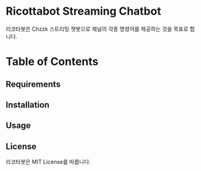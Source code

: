 # Ricottabot Streaming Chatbot
리코타봇은 Chzzk 스트리밍 챗봇으로 채널의 각종 명령어를 제공하는 것을 목표로 합니다.

# Table of Contents

## Requirements


## Installation

## Usage

## License
리코타봇은 MIT License를 따릅니다.